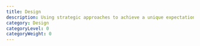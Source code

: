 ```yaml
---
title: Design
description: Using strategic approaches to achieve a unique expectation.
category: Design
categoryLevel: 0
categoryWeight: 0
---
```

